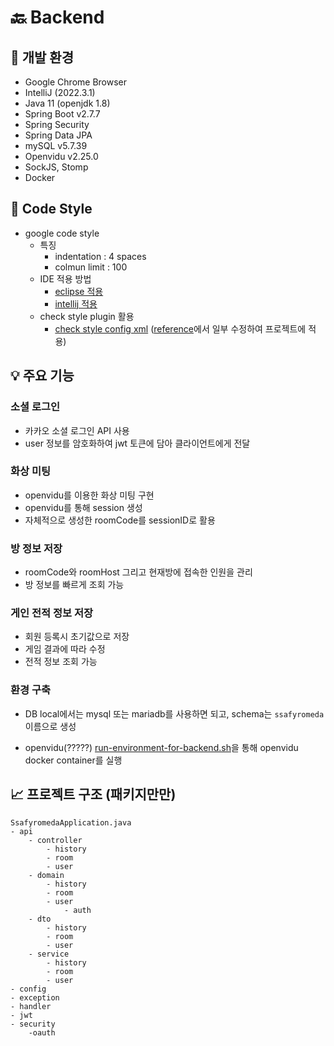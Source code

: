 # :back: Backend



## 🔧 개발 환경
- Google Chrome Browser
- IntelliJ (2022.3.1)
- Java 11 (openjdk 1.8)
- Spring Boot v2.7.7
- Spring Security
- Spring Data JPA
- mySQL v5.7.39
- Openvidu v2.25.0
- SockJS, Stomp
- Docker

## :pray: Code Style
- google code style
  - 특징
	- indentation : 4 spaces
	- colmun limit : 100
  - IDE 적용 방법
    - [eclipse 적용](https://github.com/google/styleguide/blob/gh-pages/eclipse-java-google-style.xml)
    - [intellij 적용](https://github.com/google/styleguide/blob/gh-pages/intellij-java-google-style.xml)
  - check style plugin 활용
    - [check style config xml](config/checkstyle/google_checks.xml) ([reference](https://github.com/checkstyle/checkstyle/blob/master/src/main/resources/google_checks.xml)에서 일부 수정하여 프로젝트에 적용) 


## :bulb: 주요 기능​
### 소셜 로그인
- 카카오 소셜 로그인 API 사용
- user 정보를 암호화하여 jwt 토큰에 담아 클라이언트에게 전달

### 화상 미팅
- openvidu를 이용한 화상 미팅 구현
- openvidu를 통해 session 생성
- 자체적으로 생성한 roomCode를 sessionID로 활용

### 방 정보 저장
- roomCode와 roomHost 그리고 현재방에 접속한 인원을 관리
- 방 정보를 빠르게 조회 가능

### 게인 전적 정보 저장
- 회원 등록시 초기값으로 저장
- 게임 결과에 따라 수정
- 전적 정보 조회 가능

### 환경 구축
- DB
local에서는 mysql 또는 mariadb를 사용하면 되고, schema는 `ssafyromeda` 이름으로 생성

- openvidu(?????)
[run-environment-for-backend.sh](../script/run-environment-for-backend.sh)을 통해 openvidu docker container를 실행

## 📈 프로젝트 구조 (패키지만만)
```
SsafyromedaApplication.java
- api
    - controller
        - history
        - room
        - user
    - domain
        - history
        - room
        - user
            - auth
    - dto
        - history
        - room
        - user
    - service
        - history
        - room
        - user
- config
- exception
- handler
- jwt
- security
    -oauth
```
